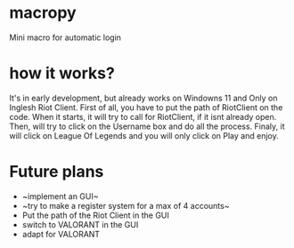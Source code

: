 # macropy
Mini macro for automatic login

# how it works?
It's in early development, but already works on Windowns 11 and
Only on Inglesh Riot Client.
First of all, you have to put the path of RiotClient on the code.
When it starts, it will try to call for RiotClient, if it isnt
already open. Then, will try to click on the Username box and do
all the process. Finaly, it will click on League Of Legends and
you will only click on Play and enjoy.

# Future plans
- ~implement an GUI~
- ~try to make a register system for a max of 4 accounts~
- Put the path of the Riot Client in the GUI
- switch to VALORANT in the GUI
- adapt for VALORANT
